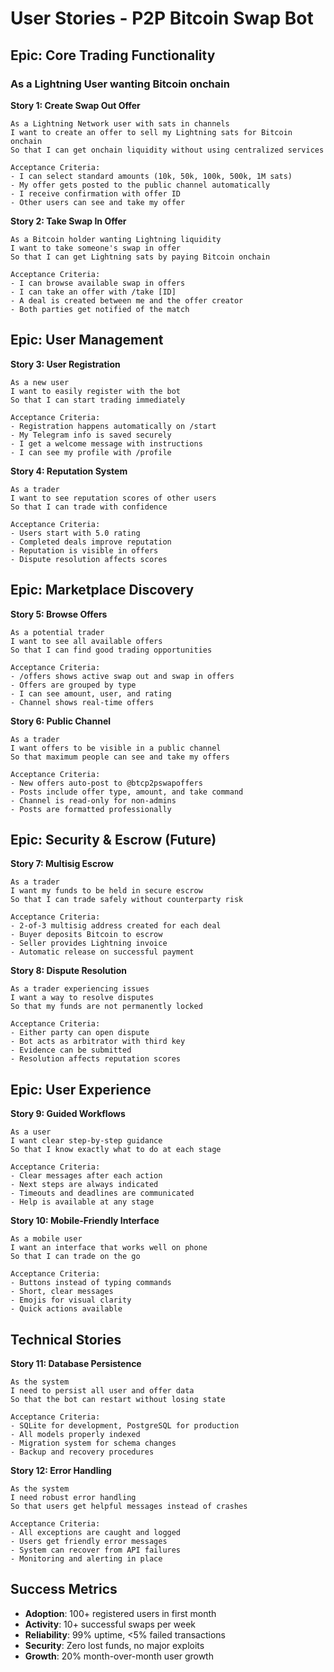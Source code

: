 # User Stories - P2P Bitcoin Swap Bot

## Epic: Core Trading Functionality

### As a Lightning User wanting Bitcoin onchain

**Story 1: Create Swap Out Offer**
```
As a Lightning Network user with sats in channels
I want to create an offer to sell my Lightning sats for Bitcoin onchain
So that I can get onchain liquidity without using centralized services

Acceptance Criteria:
- I can select standard amounts (10k, 50k, 100k, 500k, 1M sats)
- My offer gets posted to the public channel automatically
- I receive confirmation with offer ID
- Other users can see and take my offer
```

**Story 2: Take Swap In Offer**
```
As a Bitcoin holder wanting Lightning liquidity
I want to take someone's swap in offer
So that I can get Lightning sats by paying Bitcoin onchain

Acceptance Criteria:
- I can browse available swap in offers
- I can take an offer with /take [ID]
- A deal is created between me and the offer creator
- Both parties get notified of the match
```

## Epic: User Management

**Story 3: User Registration**
```
As a new user
I want to easily register with the bot
So that I can start trading immediately

Acceptance Criteria:
- Registration happens automatically on /start
- My Telegram info is saved securely
- I get a welcome message with instructions
- I can see my profile with /profile
```

**Story 4: Reputation System**
```
As a trader
I want to see reputation scores of other users
So that I can trade with confidence

Acceptance Criteria:
- Users start with 5.0 rating
- Completed deals improve reputation
- Reputation is visible in offers
- Dispute resolution affects scores
```

## Epic: Marketplace Discovery

**Story 5: Browse Offers**
```
As a potential trader
I want to see all available offers
So that I can find good trading opportunities

Acceptance Criteria:
- /offers shows active swap out and swap in offers
- Offers are grouped by type
- I can see amount, user, and rating
- Channel shows real-time offers
```

**Story 6: Public Channel**
```
As a trader
I want offers to be visible in a public channel
So that maximum people can see and take my offers

Acceptance Criteria:
- New offers auto-post to @btcp2pswapoffers
- Posts include offer type, amount, and take command
- Channel is read-only for non-admins
- Posts are formatted professionally
```

## Epic: Security & Escrow (Future)

**Story 7: Multisig Escrow**
```
As a trader
I want my funds to be held in secure escrow
So that I can trade safely without counterparty risk

Acceptance Criteria:
- 2-of-3 multisig address created for each deal
- Buyer deposits Bitcoin to escrow
- Seller provides Lightning invoice
- Automatic release on successful payment
```

**Story 8: Dispute Resolution**
```
As a trader experiencing issues
I want a way to resolve disputes
So that my funds are not permanently locked

Acceptance Criteria:
- Either party can open dispute
- Bot acts as arbitrator with third key
- Evidence can be submitted
- Resolution affects reputation scores
```

## Epic: User Experience

**Story 9: Guided Workflows**
```
As a user
I want clear step-by-step guidance
So that I know exactly what to do at each stage

Acceptance Criteria:
- Clear messages after each action
- Next steps are always indicated
- Timeouts and deadlines are communicated
- Help is available at any stage
```

**Story 10: Mobile-Friendly Interface**
```
As a mobile user
I want an interface that works well on phone
So that I can trade on the go

Acceptance Criteria:
- Buttons instead of typing commands
- Short, clear messages
- Emojis for visual clarity
- Quick actions available
```

## Technical Stories

**Story 11: Database Persistence**
```
As the system
I need to persist all user and offer data
So that the bot can restart without losing state

Acceptance Criteria:
- SQLite for development, PostgreSQL for production
- All models properly indexed
- Migration system for schema changes
- Backup and recovery procedures
```

**Story 12: Error Handling**
```
As the system
I need robust error handling
So that users get helpful messages instead of crashes

Acceptance Criteria:
- All exceptions are caught and logged
- Users get friendly error messages
- System can recover from API failures
- Monitoring and alerting in place
```

## Success Metrics

- **Adoption**: 100+ registered users in first month
- **Activity**: 10+ successful swaps per week
- **Reliability**: 99% uptime, <5% failed transactions
- **Security**: Zero lost funds, no major exploits
- **Growth**: 20% month-over-month user growth

